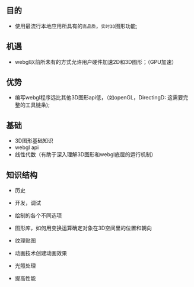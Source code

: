 ## 目的
- 使用最流行本地应用所具有的`高品质`，`实时3D`图形功能;

## 机遇
- webgl以前所未有的方式允许用户硬件加速2D和3D图形；（GPU加速）

## 优势
- 编写webgl程序远比其他3D图形api低，（如openGL，DirectingD: 这需要完整的工具链条);

## 基础
- 3D图形基础知识
- webgl api
- 线性代数（有助于深入理解3D图形和webgl底层的运行机制）

## 知识结构

- 历史

- 开发，调试

- 绘制的各个不同选项

- 图形库，如何用变换运算确定对象在3D空间里的位置和朝向

- 纹理贴图

- 动画技术创建动画效果

- 光照处理

- 提高性能